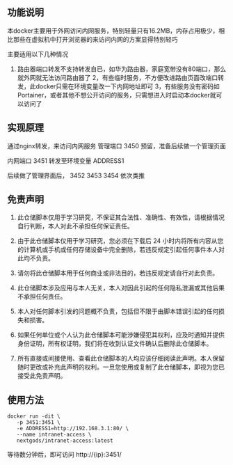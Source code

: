 ## 功能说明

本docker主要用于外网访问内网服务，特别轻量只有16.2MB，内存占用极少，相比那些在虚拟机中打开浏览器的来访问内网的方案显得特别轻巧

主要适用以下几种情况

1. 路由器端口转发不支持转发自已，如华为路由器，家庭宽带没有80端口，那么就外网就无法访问路由器了
2，有些临时服务，不方便改进路由页面改端口转发，此docker只需在环境变量改一下内网地址即可
3，有些服务没有密码如Portainer，或者其他不想公开访问的服务，只需想进入时启动本docker就可以访问了


## 实现原理

通过nginx转发，来访问内网服务
管理端口  3450  预留，准备后续做一个管理页面

内网端口  3451  转发至环境变量 ADDRESS1

后续做了管理界面后， 3452 3453 3454 依次类推


## 免责声明

1. 此仓储脚本仅用于学习研究，不保证其合法性、准确性、有效性，请根据情况自行判断，本人对此不承担任何保证责任。

2. 由于此仓储脚本仅用于学习研究，您必须在下载后 24 小时内将所有内容从您的计算机或手机或任何存储设备中完全删除，若违反规定引起任何事件本人对此均不负责。

3. 请勿将此仓储脚本用于任何商业或非法目的，若违反规定请自行对此负责。

4. 此仓储脚本涉及应用与本人无关，本人对因此引起的任何隐私泄漏或其他后果不承担任何责任。

5. 本人对任何脚本引发的问题概不负责，包括但不限于由脚本错误引起的任何损失和损害。

6. 如果任何单位或个人认为此仓储脚本可能涉嫌侵犯其权利，应及时通知并提供身份证明，所有权证明，我们将在收到认证文件确认后删除此仓储脚本。

7. 所有直接或间接使用、查看此仓储脚本的人均应该仔细阅读此声明。本人保留随时更改或补充此声明的权利。一旦您使用或复制了此仓储脚本，即视为您已接受此免责声明。

## 使用方法
 ```
 docker run -dit \
	-p 3451:3451 \
	-e ADDRESS1=http://192.168.3.1:80/ \
	--name intranet-access \
	nextgods/intranet-access:latest
```

等待数分钟后，即可访问 http://{ip}:3451/

